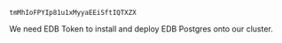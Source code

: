 ```tmMhIoFPYIp81u1xMyyaEEiSftIQTXZX```

We need EDB Token to install and deploy EDB Postgres onto our cluster. 